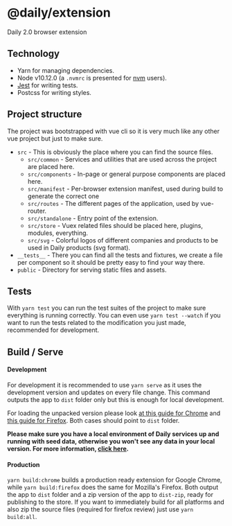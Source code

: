 # @daily/extension

Daily 2.0 browser extension

## Technology

* Yarn for managing dependencies.
* Node v10.12.0 (a `.nvmrc` is presented for [nvm](https://github.com/nvm-sh/nvm) users).
* [Jest](https://jestjs.io/) for writing tests.
* Postcss for writing styles.

## Project structure

The project was bootstrapped with vue cli so it is very much like any other vue project but just to make sure.
* `src` - This is obviously the place where you can find the source files.
  * `src/common` - Services and utilities that are used across the project are placed here.
  * `src/components` - In-page or general purpose components are placed here.
  * `src/manifest` - Per-browser extension manifest, used during build to generate the correct one
  * `src/routes` - The different pages of the application, used by vue-router.
  * `src/standalone` - Entry point of the extension.
  * `src/store` - Vuex related files should be placed here, plugins, modules, everything.
  * `src/svg` - Colorful logos of different companies and products to be used in Daily products (svg format).
* `__tests__` - There you can find all the tests and fixtures, we create a file per component so it should be pretty easy to find your way there.
* `public` - Directory for serving static files and assets.

## Tests

With `yarn test` you can run the test suites of the project to make sure everything is running correctly.
You can even use `yarn test --watch` if you want to run the tests related to the modification you just made, recommended for development.

## Build / Serve

#### Development

For development it is recommended to use `yarn serve` as it uses the development version and updates on every file change. This command outputs the app to `dist` folder only but this is enough for local development.

For loading the unpacked version please look [at this guide for Chrome](https://developer.chrome.com/extensions/getstarted) and [this guide for Firefox](https://developer.mozilla.org/en-US/docs/Mozilla/Add-ons/WebExtensions/Temporary_Installation_in_Firefox). Both cases should point to `dist` folder.

**Please make sure you have a local environment of Daily services up and running with seed data, otherwise you won't see any data in your local version. For more information, [click here](https://github.com/dailydotdev/daily#setting-up-local-environment).**

#### Production

`yarn build:chrome` builds a production ready extension for Google Chrome, while `yarn build:firefox` does the same for Mozilla's Firefox. Both output the app to `dist` folder and a zip version of the app to `dist-zip`, ready for publishing to the store. If you want to immediately build for all platforms and also zip the source files (required for firefox review) just use `yarn build:all`.
